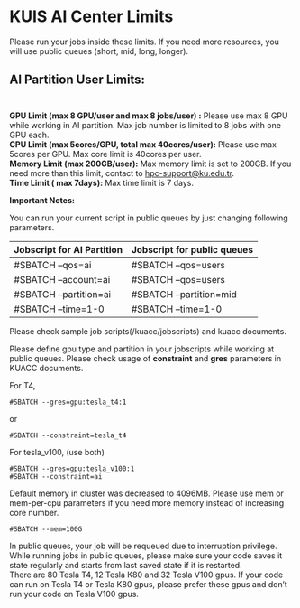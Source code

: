 # KUIS AI Center Limits

Please run your jobs inside these limits. If you need more resources, you will use public queues (short, mid, long, longer).

## AI Partition User Limits: <br><br>

**GPU Limit (max 8 GPU/user and max 8 jobs/user) :** Please use max 8 GPU while working in AI partition. Max job number is limited to 8 jobs with one GPU each.<br>
**CPU Limit (max 5cores/GPU, total max 40cores/user):** Please use max 5cores per GPU. Max core limit is 40cores per user.<br>
**Memory Limit (max 200GB/user):** Max memory limit is set to 200GB. If you need more than this limit, contact to hpc-support@ku.edu.tr.<br>
**Time Limit ( max 7days):** Max time limit is 7 days.<br>

**Important Notes:**

You can run your current script in public queues by just changing following parameters.


|Jobscript for AI Partition	|Jobscript for public queues|
| ------| ------------ |
| #SBATCH –qos=ai| #SBATCH –qos=users| 
| #SBATCH –account=ai| #SBATCH –qos=users | 
| #SBATCH –partition=ai| #SBATCH –partition=mid  | 
| #SBATCH –time=1-0|#SBATCH –time=1-0  | 


Please check sample job scripts(/kuacc/jobscripts) and kuacc documents.

Please define gpu type and partition in your jobscripts while working at public queues. Please check usage of **constraint** and **gres** parameters in KUACC documents.

For T4,
```
#SBATCH --gres=gpu:tesla_t4:1
```
or
```
#SBATCH --constraint=tesla_t4
```
For tesla_v100, (use both)
```
#SBATCH --gres=gpu:tesla_v100:1
#SBATCH --constraint=ai
```
Default memory in cluster was decreased to 4096MB. Please use mem or mem-per-cpu parameters if you need more memory instead of increasing core number.
```
#SBATCH --mem=100G
```
In public queues, your job will be requeued due to interruption privilege. While running jobs in public queues, please make sure your code saves it state regularly and starts from last saved state if it is restarted.<br>
There are 80 Tesla T4, 12 Tesla K80 and 32 Tesla V100 gpus. If your code can run on Tesla T4 or Tesla K80 gpus, please prefer these gpus and don’t run your code on Tesla V100 gpus.

 


 
